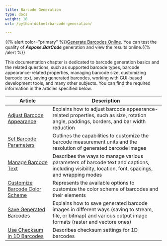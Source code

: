 ```yaml
---
title: Barcode Generation
type: docs
weight: 10
url: /python-dotnet/barcode-generation/

---
```

{{% alert color="primary" %}}[Generate Barcodes Online](https://products.aspose.app/barcode/generate). You can test the quality of ***Aspose.BarCode*** generation and view the results online.{{% /alert %}}

This documentation chapter is dedicated to barcode generation basics and the related questions, such as supported barcode types, barcode appearance-related properties, managing barcode size, customizing barcode text, saving generated barcodes, working with GUI-based development tools, and many other subjects. You can find the required information in the articles specified below.
   
| Article | Description |
|---|---|
|[Adjust Barcode Appearance](/barcode/python-dotnet/)|Explains how to adjust barcode appearance-related properties, such as size, rotation angle, paddings, borders, and bar width reduction|
|[Set Barcode Parameters](/barcode/python-dotnet/)|Outlines the capabilities to customize the barcode measurement units and the resolution of generated barcode images|
|[Manage Barcode Text](/barcode/python-dotnet/)|Describes the ways to manage various parameters of barcode text and captions, including visibility, location, font, spacings, and wrapping modes|
|[Customize Barcode Color Scheme](/barcode/python-dotnet/)|Represents the available options to customize the color scheme of barcodes and their elements|
|[Save Generated Barcodes](/barcode/python-dotnet/)|Explains how to save generated barcode images in different ways (saving to stream, file, or bitmap) and various output image formats (raster and vectore ones)|
|[Use Checksum in 1D Barcodes](/barcode/python-dotnet/)|Describes checksum settings for 1D barcodes|

  